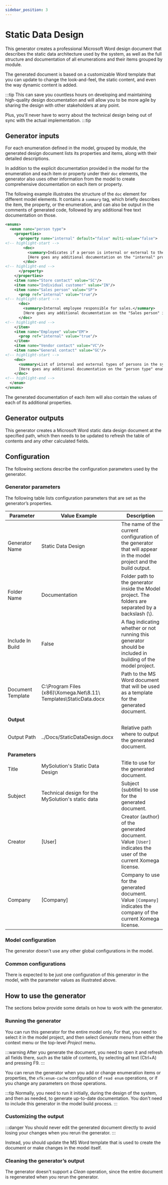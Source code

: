 ```yaml
---
sidebar_position: 3
---
```


# Static Data Design

This generator creates a professional Microsoft Word design document that describes the static data architecture used by the system, as well as the full structure and documentation of all enumerations and their items grouped by module.

The generated document is based on a customizable Word template that you can update to change the look-and-feel, the static content, and even the way dynamic content is added.

:::tip
This can save you countless hours on developing and maintaining high-quality design documentation and will allow you to be more agile by sharing the design with other stakeholders at any point.

Plus, you'll never have to worry about the technical design being out of sync with the actual implementation.
:::tip

## Generator inputs

For each enumeration defined in the model, grouped by module, the generated design document lists its properties and items, along with their detailed descriptions.

In addition to the explicit documentation provided in the model for the enumeration and each item or property under their `doc` elements, the generator also uses other information from the model to create comprehensive documentation on each item or property.

The following example illustrates the structure of the `doc` element for different model elements. It contains a `summary` tag, which briefly describes the item, the property, or the enumeration, and can also be output in the comments of generated code, followed by any additional free text documentation on those.

```xml
<enums>
  <enum name="person type">
    <properties>
      <property name="internal" default="false" multi-value="false">
<!-- highlight-start -->
        <doc>
          <summary>Indicates if a person is internal or external to the company.</summary>
          [Here goes any additional documentation on the "internal" property of enumeration items.]
        </doc>
<!-- highlight-end -->
      </property>
    </properties>
    <item name="Store contact" value="SC"/>
    <item name="Individual customer" value="IN"/>
    <item name="Sales person" value="SP">
      <prop ref="internal" value="true"/>
<!-- highlight-start -->
      <doc>
        <summary>Internal employee responsible for sales.</summary>
        [Here goes any additional documentation on the "Sales person" item.]
      </doc>
<!-- highlight-end -->
    </item>
    <item name="Employee" value="EM">
      <prop ref="internal" value="true"/>
    </item>
    <item name="Vendor contact" value="VC"/>
    <item name="General contact" value="GC"/>
<!-- highlight-start -->
    <doc>
      <summary>List of internal and external types of persons in the system.</summary>
      [Here goes any additional documentation on the "person type" enumeration.]
    </doc>
<!-- highlight-end -->
  </enum>
</enums>
```

The generated documentation of each item will also contain the values of each of its additional properties.

## Generator outputs

This generator creates a Microsoft Word static data design document at the specified path, which then needs to be updated to refresh the table of contents and any other calculated fields.

## Configuration

The following sections describe the configuration parameters used by the generator.

### Generator parameters

The following table lists configuration parameters that are set as the generator’s properties.

|Parameter|Value Example|Description|
|-|-|-|
|Generator Name|Static Data Design|The name of the current configuration of the generator that will appear in the model project and the build output.|
|Folder Name|Documentation|Folder path to the generator inside the Model project. The folders are separated by a backslash (\\).|
|Include In Build|False|A flag indicating whether or not running this generator should be included in building of the model project.|
|Document Template|C:\Program Files (x86)\Xomega.Net\8.11\ Templates\StaticData.docx|Path to the MS Word document that will be used as a template for the generated document.|
|**Output**|
|Output Path|../Docs/StaticDataDesign.docx|Relative path where to output the generated document.|
|**Parameters**|
|Title|MySolution's Static Data Design|Title to use for the generated document.|
|Subject|Technical design for the MySolution's static data|Subject (subtitle) to use for the generated document.|
|Creator|[User]|Creator (author) of the generated document. Value `[User]` indicates the user of the current Xomega license.|
|Company|[Company]|Company to use for the generated document. Value `[Company]` indicates the company of the current Xomega license.|

### Model configuration

The generator doesn't use any other global configurations in the model.

### Common configurations

There is expected to be just one configuration of this generator in the model, with the parameter values as illustrated above.

## How to use the generator

The sections below provide some details on how to work with the generator.

### Running the generator

You can run this generator for the entire model only. For that, you need to select it in the model project, and then select *Generate* menu from either the context menu or the top-level *Project* menu.

:::warning
After you generate the document, you need to open it and refresh all fields there, such as the table of contents, by selecting all text (Ctrl+A) and pressing F9.
:::

You can rerun the generator when you add or change enumeration items or properties, the `xfk:enum-cache` configuration of `read enum` operations, or if you change any parameters on those operations.

:::tip
Normally, you need to run it initially, during the design of the system, and then as needed, to generate up-to-date documentation. You don't need to include this generator in the model build process.
:::

### Customizing the output

:::danger
You should never edit the generated document directly to avoid losing your changes when you rerun the generator.
:::

Instead, you should update the MS Word template that is used to create the document or make changes in the model itself.

### Cleaning the generator’s output

The generator doesn't support a *Clean* operation, since the entire document is regenerated when you rerun the generator.